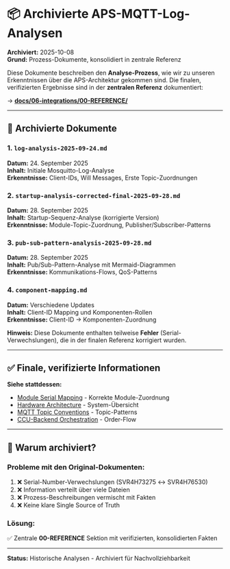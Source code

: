 # 📦 Archivierte APS-MQTT-Log-Analysen

**Archiviert:** 2025-10-08  
**Grund:** Prozess-Dokumente, konsolidiert in zentrale Referenz

Diese Dokumente beschreiben den **Analyse-Prozess**, wie wir zu unseren Erkenntnissen über die APS-Architektur gekommen sind. Die finalen, verifizierten Ergebnisse sind in der **zentralen Referenz** dokumentiert:

→ **[docs/06-integrations/00-REFERENCE/](../../../06-integrations/00-REFERENCE/README.md)**

---

## 📄 Archivierte Dokumente

### 1. `log-analysis-2025-09-24.md`
**Datum:** 24. September 2025  
**Inhalt:** Initiale Mosquitto-Log-Analyse  
**Erkenntnisse:** Client-IDs, Will Messages, Erste Topic-Zuordnungen

### 2. `startup-analysis-corrected-final-2025-09-28.md`
**Datum:** 28. September 2025  
**Inhalt:** Startup-Sequenz-Analyse (korrigierte Version)  
**Erkenntnisse:** Module-Topic-Zuordnung, Publisher/Subscriber-Patterns

### 3. `pub-sub-pattern-analysis-2025-09-28.md`
**Datum:** 28. September 2025  
**Inhalt:** Pub/Sub-Pattern-Analyse mit Mermaid-Diagrammen  
**Erkenntnisse:** Kommunikations-Flows, QoS-Patterns

### 4. `component-mapping.md`
**Datum:** Verschiedene Updates  
**Inhalt:** Client-ID Mapping und Komponenten-Rollen  
**Erkenntnisse:** Client-ID → Komponenten-Zuordnung

**Hinweis:** Diese Dokumente enthalten teilweise **Fehler** (Serial-Verwechslungen), die in der finalen Referenz korrigiert wurden.

---

## ✅ Finale, verifizierte Informationen

**Siehe stattdessen:**
- [Module Serial Mapping](../../../06-integrations/00-REFERENCE/module-serial-mapping.md) - Korrekte Module-Zuordnung
- [Hardware Architecture](../../../06-integrations/00-REFERENCE/hardware-architecture.md) - System-Übersicht
- [MQTT Topic Conventions](../../../06-integrations/00-REFERENCE/mqtt-topic-conventions.md) - Topic-Patterns
- [CCU-Backend Orchestration](../../../06-integrations/00-REFERENCE/ccu-backend-orchestration.md) - Order-Flow

---

## 🎯 Warum archiviert?

### **Probleme mit den Original-Dokumenten:**
1. ❌ Serial-Number-Verwechslungen (SVR4H73275 ↔ SVR4H76530)
2. ❌ Information verteilt über viele Dateien
3. ❌ Prozess-Beschreibungen vermischt mit Fakten
4. ❌ Keine klare Single Source of Truth

### **Lösung:**
✅ Zentrale **00-REFERENCE** Sektion mit verifizierten, konsolidierten Fakten

---

**Status:** Historische Analysen - Archiviert für Nachvollziehbarkeit










